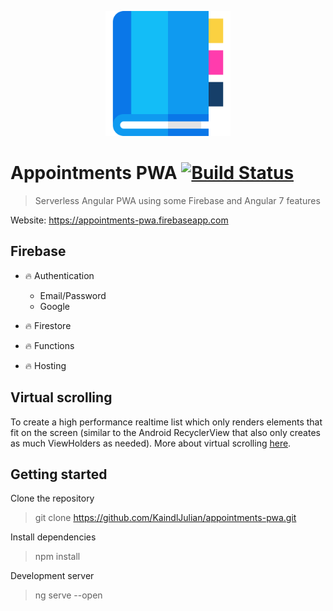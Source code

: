 <p align="center">
    <img src="/src/assets/logo.svg" height="200">
</p>

# Appointments PWA [![Build Status](https://travis-ci.com/KaindlJulian/appointments-pwa.svg?token=mp2NSp7o4LF4zjnzTqDd&branch=master)](https://travis-ci.com/KaindlJulian/appointments-pwa)

> Serverless Angular PWA using some Firebase and Angular 7 features

Website: https://appointments-pwa.firebaseapp.com

## Firebase

- :fire: Authentication
  - Email/Password
  - Google

- :fire: Firestore

- :fire: Functions

- :fire: Hosting

## Virtual scrolling

To create a high performance realtime list which only renders elements that fit on the screen (similar to the Android RecyclerView that also only creates as much ViewHolders as needed). More about virtual scrolling [here](https://material.angular.io/cdk/scrolling/overview#virtual-scrolling).

## Getting started

Clone the repository

> git clone https://github.com/KaindlJulian/appointments-pwa.git

Install dependencies

> npm install

Development server

> ng serve --open